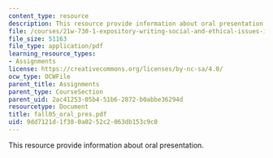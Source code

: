 ```yaml
---
content_type: resource
description: This resource provide information about oral presentation.
file: /courses/21w-730-1-expository-writing-social-and-ethical-issues-in-print-photography-and-film-fall-2005/9dd7121d1f380a0252c2063db153c9c0_fall05_oral_pres.pdf
file_size: 51163
file_type: application/pdf
learning_resource_types:
- Assignments
license: https://creativecommons.org/licenses/by-nc-sa/4.0/
ocw_type: OCWFile
parent_title: Assignments
parent_type: CourseSection
parent_uid: 2ac41253-05b4-51b6-2872-b0abbe36294d
resourcetype: Document
title: fall05_oral_pres.pdf
uid: 9dd7121d-1f38-0a02-52c2-063db153c9c0
---
```

This resource provide information about oral presentation.